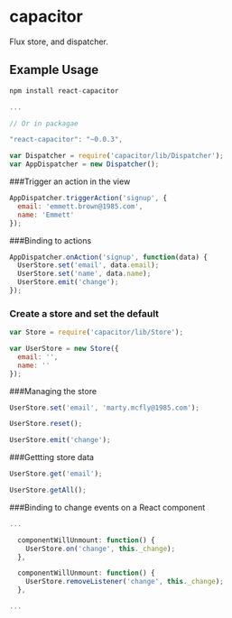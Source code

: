 # capacitor

Flux store, and dispatcher.

## Example Usage

```js
npm install react-capacitor

...

// Or in packagae

"react-capacitor": "~0.0.3",
```

```js
var Dispatcher = require('capacitor/lib/Dispatcher');
var AppDispatcher = new Dispatcher();
```

###Trigger an action in the view

```js
AppDispatcher.triggerAction('signup', {
  email: 'emmett.brown@1985.com',
  name: 'Emmett'
});
```

###Binding to actions

```js
AppDispatcher.onAction('signup', function(data) {
  UserStore.set('email', data.email);
  UserStore.set('name', data.name);
  UserStore.emit('change');
});
```

### Create a store and set the default

```js
var Store = require('capacitor/lib/Store');

var UserStore = new Store({
  email: '',
  name: ''
});
```

###Managing the store

```js
UserStore.set('email', 'marty.mcfly@1985.com');

UserStore.reset();

UserStore.emit('change');
```

###Gettting store data

```js
UserStore.get('email');

UserStore.getAll();
```

###Binding to change events on a React component

```js
...

  componentWillUnmount: function() {
    UserStore.on('change', this._change);
  },

  componentWillUnmount: function() {
    UserStore.removeListener('change', this._change);
  },

...
```

